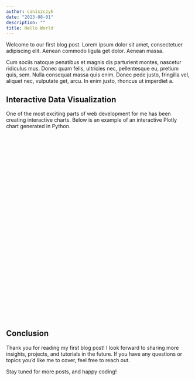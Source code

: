 ```yaml
---
author: caniszczyk
date: "2023-08-01"
description: ""
title: Hello World
---
```


Welcome to our first blog post. Lorem ipsum dolor sit amet, consectetuer adipiscing elit. Aenean commodo ligula get dolor. Aenean massa. 

Cum sociis natoque penatibus et magnis dis parturient montes, nascetur ridiculus mus. Donec quam felis, ultricies nec, pellentesque eu, pretium quis, sem. Nulla consequat massa quis enim. Donec pede justo, fringilla vel, aliquet nec, vulputate get, arcu. In enim justo, rhoncus ut imperdiet a.
## Interactive Data Visualization

One of the most exciting parts of web development for me has been creating interactive charts. Below is an example of an interactive Plotly chart generated in Python. 

<script src="https://cdn.plot.ly/plotly-latest.min.js"></script>
<div>
  <div id="my-python-plot" class="plotly-graph-div" style="height: 500px; width: 100%;"></div>
  <script type="text/javascript">
    var trace1 = {
      x: [1, 2, 3, 4, 5],
      y: [10, 15, 13, 17, 22],
      mode: 'lines+markers',
      type: 'scatter',
      name: 'Data Points'
    };

    var data = [trace1];

    var layout = {
      title: 'Interactive Line Chart',
      xaxis: {
        title: 'X Axis'
      },
      yaxis: {
        title: 'Y Axis'
      }
    };

    Plotly.newPlot('my-python-plot', data, layout);
  </script>
</div>

## Conclusion

Thank you for reading my first blog post! I look forward to sharing more insights, projects, and tutorials in the future. If you have any questions or topics you’d like me to cover, feel free to reach out.

Stay tuned for more posts, and happy coding!
